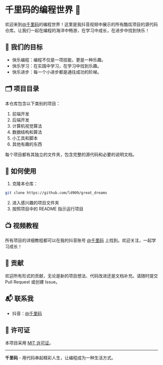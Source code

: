 # 千里码的编程世界 🚀
欢迎来到[@千里码](https://v.douyin.com/i67mskx7/)的编程世界！这里是我抖音视频中展示的所有酷炫项目的源代码仓库。让我们一起在编程的海洋中畅游，在学习中成长，在进步中找到快乐！

## 🎯 我们的目标

- 快乐编程：编程不仅是一项技能，更是一种乐趣。
- 快乐学习：在实践中学习，在学习中找到乐趣。
- 快乐进步：每一个小进步都是通往成功的阶梯。

## 🗂️ 项目目录

本仓库包含以下类别的项目：

1. 前端开发
2. 后端开发
3. 计算机视觉算法
4. 数据结构和算法
5. 小工具和脚本
6. 其他有趣的东西

每个项目都有其独立的文件夹，包含完整的源代码和必要的说明文档。

## 🚀 如何使用

1. 克隆本仓库：
```bash
git clone https://github.com/ld909/great_dreams
```

2. 进入感兴趣的项目文件夹
3. 按照项目中的 README 指示运行项目

## 📺 视频教程

所有项目的详细教程都可以在我的抖音账号 [@千里码](https://v.douyin.com/i67mskx7/) 上找到。欢迎关注，一起学习成长！

## 🤝 贡献

欢迎所有形式的贡献，无论是新的项目想法、代码改进还是文档补充。请随时提交 Pull Request 或创建 Issue。

## 📬 联系我

- 抖音：[@千里码](https://v.douyin.com/i67mskx7/)

## 📄 许可证

本项目采用 [MIT 许可证](LICENSE)。

---

**千里码** - 用代码串起精彩人生，让编程成为一种生活方式。